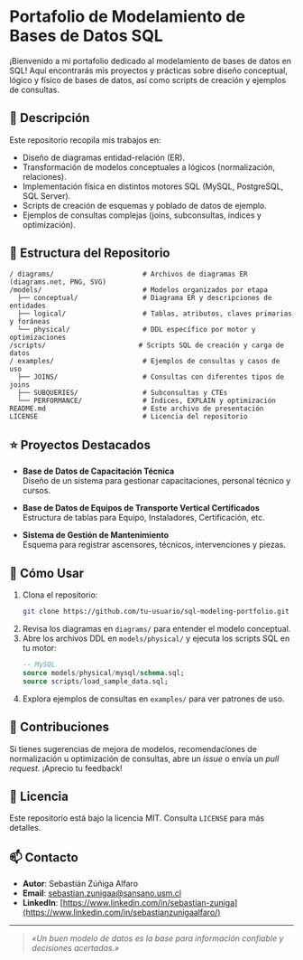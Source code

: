# Portafolio de Modelamiento de Bases de Datos SQL

¡Bienvenido a mi portafolio dedicado al modelamiento de bases de datos en SQL! Aquí encontrarás mis proyectos y prácticas sobre diseño conceptual, lógico y físico de bases de datos, así como scripts de creación y ejemplos de consultas.

## 📖 Descripción
Este repositorio recopila mis trabajos en:

- Diseño de diagramas entidad-relación (ER).
- Transformación de modelos conceptuales a lógicos (normalización, relaciones).
- Implementación física en distintos motores SQL (MySQL, PostgreSQL, SQL Server).
- Scripts de creación de esquemas y poblado de datos de ejemplo.
- Ejemplos de consultas complejas (joins, subconsultas, índices y optimización).

## 📂 Estructura del Repositorio

```
/ diagrams/                      # Archivos de diagramas ER (diagrams.net, PNG, SVG)
/models/                         # Modelos organizados por etapa
  ├── conceptual/                # Diagrama ER y descripciones de entidades
  ├── logical/                   # Tablas, atributos, claves primarias y foráneas
  └── physical/                  # DDL específico por motor y optimizaciones
/scripts/                       # Scripts SQL de creación y carga de datos
/ examples/                      # Ejemplos de consultas y casos de uso
  ├── JOINS/                     # Consultas con diferentes tipos de joins
  ├── SUBQUERIES/                # Subconsultas y CTEs
  └── PERFORMANCE/               # Índices, EXPLAIN y optimización
README.md                        # Este archivo de presentación
LICENSE                          # Licencia del repositorio
```

## ⭐ Proyectos Destacados

- **Base de Datos de Capacitación Técnica**  
  Diseño de un sistema para gestionar capacitaciones, personal técnico y cursos.

- **Base de Datos de Equipos de Transporte Vertical Certificados**  
  Estructura de tablas para Equipo, Instaladores, Certificación, etc.

- **Sistema de Gestión de Mantenimiento**  
  Esquema para registrar ascensores, técnicos, intervenciones y piezas.

## 🚀 Cómo Usar

1. Clona el repositorio:
   ```bash
   git clone https://github.com/tu-usuario/sql-modeling-portfolio.git
   ```
2. Revisa los diagramas en `diagrams/` para entender el modelo conceptual.
3. Abre los archivos DDL en `models/physical/` y ejecuta los scripts SQL en tu motor:
   ```sql
   -- MySQL
   source models/physical/mysql/schema.sql;
   source scripts/load_sample_data.sql;
   ```
4. Explora ejemplos de consultas en `examples/` para ver patrones de uso.

## 🤝 Contribuciones
Si tienes sugerencias de mejora de modelos, recomendaciones de normalización u optimización de consultas, abre un _issue_ o envía un _pull request_. ¡Aprecio tu feedback!

## 📝 Licencia
Este repositorio está bajo la licencia MIT. Consulta `LICENSE` para más detalles.

## 📫 Contacto
- **Autor**: Sebastián Zúñiga Alfaro
- **Email**: sebastian.zunigaa@sansano.usm.cl  
- **LinkedIn**: [https://www.linkedin.com/in/sebastian-zuniga](https://www.linkedin.com/in/sebastianzunigaalfaro/)

---

> _«Un buen modelo de datos es la base para información confiable y decisiones acertadas.»_

